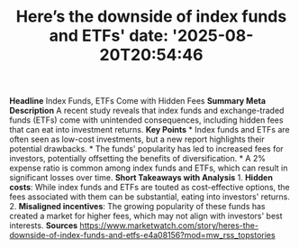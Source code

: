 ﻿---
title: "Here’s the downside of index funds and ETFs'
date: '2025-08-20T20:54:46"
category: "Markets"
summary: ""
slug: "heres the downside of index funds and etfs"
source_urls:
  - "https://www.marketwatch.com/story/heres-the-downside-of-index-funds-and-etfs-e4a08156?mod=mw_rss_topstories"
seo:
  title: "Here’s the downside of index funds and ETFs | Hash n Hedge'
  description: '"
  keywords: ["news", "markets", "brief"]
---
**Headline** Index Funds, ETFs Come with Hidden Fees  **Summary Meta Description** A recent study reveals that index funds and exchange-traded funds (ETFs) come with unintended consequences, including hidden fees that can eat into investment returns.  **Key Points**  * Index funds and ETFs are often seen as low-cost investments, but a new report highlights their potential drawbacks. * The funds' popularity has led to increased fees for investors, potentially offsetting the benefits of diversification. * A 2% expense ratio is common among index funds and ETFs, which can result in significant losses over time.  **Short Takeaways with Analysis**  1. **Hidden costs**: While index funds and ETFs are touted as cost-effective options, the fees associated with them can be substantial, eating into investors' returns. 2. **Misaligned incentives**: The growing popularity of these funds has created a market for higher fees, which may not align with investors' best interests.  **Sources** https://www.marketwatch.com/story/heres-the-downside-of-index-funds-and-etfs-e4a08156?mod=mw_rss_topstories 
